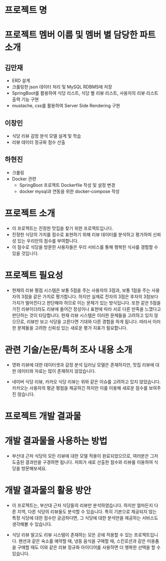 # 프로젝트 명

# 프로젝트 멤버 이름 및 멤버 별 담당한 파트 소개

## 김만재
- ERD 설계
- 크롤링한 json 데이터 처리 및 MySQL RDBMS에 저장
- SpringBoot를 활용하여 식당 리스트, 식당 별 리뷰 리스트, 사용자의 리뷰 리스트 출력 기능 구현
- mustache, css를 활용하여 Server Side Rendering 구현

## 이창민
- 식당 리뷰 감정 분석 모델 설계 및 학습
- 리뷰 데이터 정규화 점수 산출

## 하현진
- 크롤링
- Docker 관련
  - SpringBoot 프로젝트 Dockerfile 작성 및 설정 변경
  - docker mysql과 연동을 위한 docker-compose 작성

# 프로젝트 소개
- 이 프로젝트는 진정한 맛집을 찾기 위한 프로젝트입니다.
- 진정한 식당의 가치를 점수로 표현하기 위해 리뷰 데이터를 분석하고 평가하여 신뢰성 있는 우리만의 점수를 부여합니다.
- 이 점수로 식당을 방문한 사용자들은 우리 서비스를 통해 행복한 식사를 경험할 수 있을 것입니다.

# 프로젝트 필요성
- 현재의 리뷰 평점 시스템은 보통 5점을 주는 사용자의 3점과, 보통 1점을 주는 사용자의 3점을 같은 가치로 평가합니다.
  하지만 실제로 전자의 3점은 후자의 3점보다 가치가 떨어진다고 판단해야 하므로 이는 문제가 있는 방식입니다.
  또한 같은 5점을 가진 리뷰이더라도 리뷰에 들어간 정성이나 표현에 따라 서로 다른 만족을 느꼈다고 판단하는 것이 타당합니다.
  현재 리뷰 시스템은 이러한 문제들을 고려하고 있지 않으므로, 리뷰만 보고 식당을 고른다면 기대와 다른 경험을 하게 됩니다.
  따라서 이러한 문제들을 고려한 신뢰성 있는 새로운 평가 지표가 필요합니다.

# 관련 기술/논문/특허 조사 내용 소개
- 영화 리뷰에 대한 데이터셋과 감정 분석 딥러닝 모델은 존재하지만, 맛집 리뷰에 대한 데이터와 자료는 많이 존재하지 않았습니다.
  
- 네이버 식당 리뷰, 카카오 식당 리뷰는 위와 같은 이슈를 고려하고 있지 않았습니다.
  카카오는 사용자의 평균 평점을 제공하긴 하지만 이를 이용해 새로운 점수를 보여주진 않습니다.

# 프로젝트 개발 결과물

# 개발 결과물을 사용하는 방법
- 부산대 근처 식당의 모든 리뷰에 대한 모델 적용이 완료되었으므로, 여러분은 그저 도출된 결과만을 구경하면 됩니다.
  저희가 새로 산출한 점수와 리뷰를 이용하여 식당을 방문해보세요.

# 개발 결과물의 활용 방안
- 이 프로젝트는, 부산대 근처 식당들의 리뷰만 분석하였습니다.
  하지만 얼마든지 다른 지역, 다른 식당의 리뷰들도 분석할 수 있습니다.
  특히 기본으로 제공되지 않는 특정 식당에 대한 점수만 궁금하다면, 그 식당에 대한 분석만을 제공하는 서비스도 생각해볼 수 있습니다.

- 식당 리뷰 말고도 리뷰 시스템이 존재하는 모든 곳에 적용할 수 있는 프로젝트입니다.
  펜션과 같은 숙소를 예약할 때, 냉동 음식을 구매할 때, 스킨로션과 같은 미용품을 구매할 때도
  이와 같은 리뷰 정규화 아이디어를 사용하면 더 행복한 선택을 할 수 있습니다.
